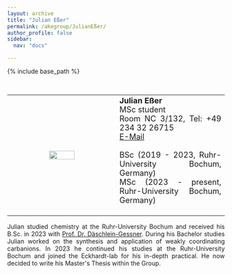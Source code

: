 ```yaml
---
layout: archive
title: "Julian Eßer"
permalink: /akegroup/JulianEßer/
author_profile: false
sidebar:
  nav: "docs"

---
```


{% include base_path %}

<font size="2"><br/></font>
<table> <style>table, th, td {border: transparent;}</style> <tr>
<td style="width:50%;" align="center" valign="middle"><img src="https://AKEckhardt.github.io/images/Julian_2025.JPG" width="50%" height="auto%" align="middle"></td>
<td style="width:50%;" align="justify" valign="middle">
<font size="4">
<b>Julian Eßer</b><br/>
MSc student<br/>
Room NC 3/132, Tel: +49 234 32 26715<br/>
<a href="mailto:Julian.Esser@ruhr-uni-bochum.de">E-Mail</a><br/>
<br/>
BSc (2019 - 2023, Ruhr-University Bochum, Germany)<br/>
MSc (2023 - present, Ruhr-University Bochum, Germany)<br/>
<br/>

</font>
</td>
</tr></table>

<p style='text-align: justify;'>
Julian studied chemistry at the Ruhr-University Bochum and received his B.Sc. in 2023 with 
<a href="https://www.gessnerlab.ruhr-uni-bochum.de/">Prof. Dr. Däschlein-Gessner</a>. 
During his Bachelor studies Julian worked on the synthesis and application of weakly coordinating carbanions. 
In 2023 he continued his studies at the Ruhr-University Bochum and joined the Eckhardt-lab for his in-depth practical. He now decided to write his Master's Thesis within the Group. 
</p>










